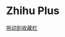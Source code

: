 # Zhihu Plus

[拖动到收藏栏](javascript:(!function(o)%7Bvar%20a=o(%22%3Cbutton%3E%E8%B5%B0%E5%BC%80%3C/button%3E%22).addClass(%22up%20zhp-go-away-btn%22);a.css(%7Bheight:%2224px%22,display:%22inline%22,%22background-color%22:%22#E01515%22,color:%22#fff%22,%22margin-top%22:%2212px%22%7D),o(%22.zm-votebar%22).append(a),o(%22.zhp-go-away-btn%22).on(%22click%22,function()%7Bo(%22.zm-item-answer%22).not(%22:has(%3E.zm-votebar)%22).remove()%7D)%7D(jQuery)))